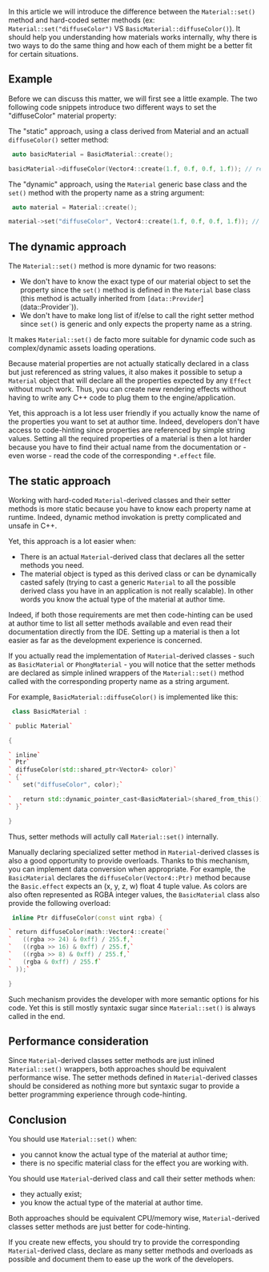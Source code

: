 In this article we will introduce the difference between the `Material::set()` method and hard-coded setter methods (ex: `Material::set("diffuseColor")` VS `BasicMaterial::diffuseColor()`). It should help you understanding how materials works internally, why there is two ways to do the same thing and how each of them might be a better fit for certain situations.

Example
-------

Before we can discuss this matter, we will first see a little example. The two following code snippets introduce two different ways to set the "diffuseColor" material property:

The "static" approach, using a class derived from Material and an actuall `diffuseColor()` setter method:


```cpp
 auto basicMaterial = BasicMaterial::create();

basicMaterial->diffuseColor(Vector4::create(1.f, 0.f, 0.f, 1.f)); // red 
```


The "dynamic" approach, using the `Material` generic base class and the `set()` method with the property name as a string argument:


```cpp
 auto material = Material::create();

material->set("diffuseColor", Vector4::create(1.f, 0.f, 0.f, 1.f)); // red 
```


The dynamic approach
--------------------

The `Material::set()` method is more dynamic for two reasons:

-   We don't have to know the exact type of our material object to set the property since the `set()` method is defined in the `Material` base class (this method is actually inherited from `[data::Provider`](data::Provider`)).
-   We don't have to make long list of if/else to call the right setter method since `set()` is generic and only expects the property name as a string.

It makes `Material::set()` de facto more suitable for dynamic code such as complex/dynamic assets loading operations.

Because material properties are not actually statically declared in a class but just referenced as string values, it also makes it possible to setup a `Material` object that will declare all the properties expected by any `Effect` without much work. Thus, you can create new rendering effects without having to write any C++ code to plug them to the engine/application.

Yet, this approach is a lot less user friendly if you actually know the name of the properties you want to set at author time. Indeed, developers don't have access to code-hinting since properties are referenced by simple string values. Setting all the required properties of a material is then a lot harder because you have to find their actual name from the documentation or - even worse - read the code of the corresponding `*.effect` file.

The static approach
-------------------

Working with hard-coded `Material`-derived classes and their setter methods is more static because you have to know each property name at runtime. Indeed, dynamic method invokation is pretty complicated and unsafe in C++.

Yet, this approach is a lot easier when:

-   There is an actual `Material`-derived class that declares all the setter methods you need.
-   The material object is typed as this derived class or can be dynamically casted safely (trying to cast a generic `Material` to all the possible derived class you have in an application is not really scalable). In other words you know the actual type of the material at author time.

Indeed, if both those requirements are met then code-hinting can be used at author time to list all setter methods available and even read their documentation directly from the IDE. Setting up a material is then a lot easier as far as the development experience is concerned.

If you actually read the implementation of `Material`-derived classes - such as `BasicMaterial` or `PhongMaterial` - you will notice that the setter methods are declared as simple inlined wrappers of the `Material::set()` method called with the corresponding property name as a string argument.

For example, `BasicMaterial::diffuseColor()` is implemented like this:


```cpp
 class BasicMaterial :

` public Material`

{

` inline`
` Ptr`
` diffuseColor(std::shared_ptr<Vector4> color)`
` {`
`   set("diffuseColor", color);`

`   return std::dynamic_pointer_cast<BasicMaterial>(shared_from_this());`
` }`

} 
```


Thus, setter methods will actully call `Material::set()` internally.

Manually declaring specialized setter method in `Material`-derived classes is also a good opportunity to provide overloads. Thanks to this mechanism, you can implement data conversion when appropriate. For example, the `BasicMaterial` declares the `diffuseColor(Vector4::Ptr)` method because the `Basic.effect` expects an (x, y, z, w) float 4 tuple value. As colors are also often represented as RGBA integer values, the `BasicMaterial` class also provide the following overload:


```cpp
 inline Ptr diffuseColor(const uint rgba) {

` return diffuseColor(math::Vector4::create(`
`   ((rgba >> 24) & 0xff) / 255.f,`
`   ((rgba >> 16) & 0xff) / 255.f,`
`   ((rgba >> 8) & 0xff) / 255.f,`
`   (rgba & 0xff) / 255.f`
` ));`

} 
```


Such mechanism provides the developer with more semantic options for his code. Yet this is still mostly syntaxic sugar since `Material::set()` is always called in the end.

Performance consideration
-------------------------

Since `Material`-derived classes setter methods are just inlined `Material::set()` wrappers, both approaches should be equivalent performance wise. The setter methods defined in `Material`-derived classes should be considered as nothing more but syntaxic sugar to provide a better programming experience through code-hinting.

Conclusion
----------

You should use `Material::set()` when:

-   you cannot know the actual type of the material at author time;
-   there is no specific material class for the effect you are working with.

You should use `Material`-derived class and call their setter methods when:

-   they actually exist;
-   you know the actual type of the material at author time.

Both approaches should be equivalent CPU/memory wise, `Material`-derived classes setter methods are just better for code-hinting.

If you create new effects, you should try to provide the corresponding `Material`-derived class, declare as many setter methods and overloads as possible and document them to ease up the work of the developers.

